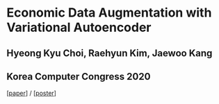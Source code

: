 # Economic Data Augmentation with Variational Autoencoder
## Hyeong Kyu Choi, Raehyun Kim, Jaewoo Kang
## Korea Computer Congress 2020

[[paper](https://github.com/imhgchoi/imhgchoi.github.io/raw/master/assets/docs/KCC2020_PUBLISHED.pdf)] / [[poster](https://github.com/imhgchoi/imhgchoi.github.io/raw/master/assets/docs/POSTER_FINAL.pdf)]
